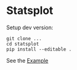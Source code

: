 # Statsplot

> 
<!-- 
[![Latest Version on PyPI](https://img.shields.io/pypi/v/statsplot.svg)](https://pypi.python.org/pypi/statsplot/)
[![Supported Implementations](https://img.shields.io/pypi/pyversions/statsplot.svg)](https://pypi.python.org/pypi/statsplot/)
[![Build Status](https://secure.travis-ci.org/silask/statsplot.svg?branch=master)](http://travis-ci.org/christophevg/statsplot)
[![Documentation Status](https://readthedocs.org/projects/statsplot/badge/?version=latest)](https://statsplot.readthedocs.io/en/latest/?badge=latest)
[![Coverage Status](https://coveralls.io/repos/github/silask/statsplot/badge.svg?branch=master)](https://coveralls.io/github/silask/statsplot?branch=master)
[![Built with PyPi Template](https://img.shields.io/badge/PyPi_Template-v0.1.4-blue.svg)](https://github.com/christophevg/pypi-template)



## Documentation

Visit [Read the Docs](https://statsplot.readthedocs.org) for the full documentation, including overviews and several examples.

 -->


 Setup dev version:

```
git clone ...
cd statsplot
pip install --editable .

```

See the [Example](../example.ipynb)

